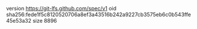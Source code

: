 version https://git-lfs.github.com/spec/v1
oid sha256:fede1f5c8120520706a8ef3a43516b242a9227cb3575eb6c0b543ffe45e53a32
size 8896

